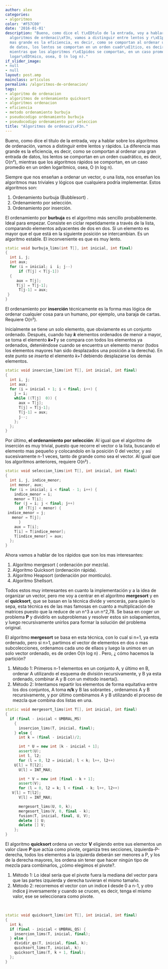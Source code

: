 ```yaml
---
author: alex
categories:
- algoritmos
color: '#F57C00'
date: '2016-01-01'
description: "Bueno, como dice el t\xEDtulo de la entrada, voy a hablar sobre los
  algoritmos de ordenaci\xF3n, vamos a distinguir entre lentos y r\xE1pidos. La diferencia
  mas grande es la eficiencia, es decir, como se comportan al ordenar una gran entrada
  de datos, los lentos se comportan en un orden cuadr\xE1tico, es decir, O(n\xB2),
  mientras que los algoritmos r\xE1pidos se comportan, en un caso promedio en un orden
  logar\xEDtmico, osea, O (n log n)."
if_slider_image:
- null
- null
layout: post.amp
mainclass: articulos
permalink: /algoritmos-de-ordenacion/
tags:
- algoritmo de ordenacion
- algoritmos de ordenamiento quicksort
- algoritmos ordenacion
- eficiencia
- metodo ordenamiento burbuja
- pseudocodigo ordenamiento burbuja
- pseudocodigo ordenamiento por seleccion
title: "Algoritmos de ordenaci\xF3n."
---
```


Bueno, como dice el título de la entrada, voy a hablar sobre los algoritmos de ordenación, vamos a distinguir entre lentos y rápidos. La diferencia mas grande es la eficiencia, es decir, como se comportan al ordenar una gran entrada de datos, los lentos se comportan en un orden cuadrático, es decir, O(n²), mientras que los algoritmos rápidos se comportan, en un caso promedio en un orden logarítmico, osea, O (n log n).

Siempre que nos enseñan a ordenar un vector, o una lista, nos enseñan los algoritmos mas triviales y lógicos que cualquiera podría implementar. Estos algoritmos son:

  1. Ordenamiento burbuja (Bubblesort) .
  2. Ordenamiento por selección.
  3. Ordenamiento por inserción.

El ordenamiento por **burbuja** es el algoritmo más sencillo probablemente. Ideal para empezar. Consiste en ciclar repetidamente a través de la lista, comparando elementos adyacentes de dos en dos. Si un elemento es mayor que el que está en la siguiente posición se intercambian. Es un algoritmo estable. El inconveniente es que es muy lento.
<!--more--><!--ad-->

```cpp
static void burbuja_lims(int T[], int inicial, int final)
{
  int i, j;
  int aux;
  for (i = inicial; i  i; j--)
      if (T[j] < T[j-1])
  {
     aux = T[j];
     T[j] = T[j-1];
      T[j-1] = aux;
 }
}
```

El ordenamiento por **inserción** técnicamente es la forma mas lógica de ordenar cualquier cosa para un humano, por ejemplo, una baraja de cartas. Requiere O(n²).

Inicialmente se tiene un solo elemento, que obviamente es un conjunto ordenado. Después, cuando hay <em><strong>k</strong> </em>elementos ordenados de menor a mayor, se toma el elemento <strong><em>k+1</em></strong> y se compara con todos los elementos ya ordenados, deteniéndose cuando se encuentra un elemento menor (todos los elementos mayores han sido desplazados una posición a la derecha). En este punto se <em>inserta</em> el elemento <em>k+1</em> debiendo desplazarse los demás elementos.

```cpp
static void insercion_lims(int T[], int inicial, int final)
{
  int i, j;
  int aux;
  for (i = inicial + 1; i < final; i++) {
    j = i;
    while ((T[j]  0)) {
      aux = T[j];
      T[j] = T[j-1];
      T[j-1] = aux;
      j--;
    };
  };
}
```
Por último,<strong> el ordenamiento por selección</strong>: Al igual que el algoritmo de inserción es muy trivial, puesto que recorre el vector o la lista, buscando el elemento mas pequeño y colocandolo en la posición 0 del vector, y así sucesivamente n-1 veces, tanto de grande como sea el vector. Al igual que los algoritmos anteriores, requiere O(n²) .


```cpp
static void seleccion_lims(int T[], int inicial, int final)
{
  int i, j, indice_menor;
  int menor, aux;
  for (i = inicial; i < final - 1; i++) {
    indice_menor = i;
    menor = T[i];
    for (j = i; j < final; j++)
      if (T[j] < menor) {
 indice_menor = j;
   menor = T[j];
      }
    aux = T[i];
    T[i] = T[indice_menor];
    T[indice_menor] = aux;
  };
}
```

Ahora vamos a hablar de los rápidos que son los mas interesantes:

<ol>
<li>
      Algoritmo mergesort ( ordenación por mezcla).
    </li>
<li>
      Algoritmo Quicksort (ordenación rápida).
    </li>
<li>
      Algoritmo Heapsort (ordenación por montículo).
    </li>
<li>
      Algoritmo Shellsort.
    </li>
</ol>
<p>
    Todos estos muy interesantes en cuanto la implementación y a la idea de organizar un vector, pero me voy a centrar en el algoritmo <strong>mergesort</strong> y en el <strong>quicksort</strong>, que se basan en la técnica divide y vencerás, para quien lo sepa, esta técnica es de las mas famosas en cuanto a multiplicación de matrices puesto que la reduce de un n^3 a un n^2,78. Se basa en coger un problema <strong>P</strong> y dividirlo en subproblemas y resolver estos sin solapamientos, y luego recursivamente unirlos para formar la solución del problema original.
  </p>
<p>
    El algoritmo<strong> mergesort</strong> se basa en esta técnica, con lo cual si n=1, ya esta ordenado, pero si n>1, partimos el vector de elementos en dos o mas subcolecciones, ordenamos cada uno de ellaos y luego la unimos en un solo vector ordenado, es de orden O(n log n) . Pero, ¿ cómo hacemos la partición?
  </p>
<ol>
<li>
      Método 1: Primeros n-1 elementos en un conjunto A, y último en B, ordenar A utilizando el esquema de división recursivamente, y B ya esta ordenado, combinar A y B con un método inserta().
    </li>
<li>
      Método 2: Intentamos repartir los elementos de forma equitativa entre los dos conjuntos, A toma <strong>n/k </strong>y B las sobrantes , ordenamos A y B recursivamente, y por último combinamos A y B utilizando el proceso de mezcla que combina dos listas en una.
    </li>
</ol>

```cpp
static void mergesort_lims(int T[], int inicial, int final)
{
  if (final - inicial < UMBRAL_MS)
    {
      insercion_lims(T, inicial, final);
    } else {
      int k = (final - inicial)/2;

      int * U = new int [k - inicial + 1];
      assert(U);
      int l, l2;
      for (l = 0, l2 = inicial; l < k; l++, l2++)
    U[l] = T[l2];
      U[l] = INT_MAX;

      int * V = new int [final - k + 1];
      assert(V);
      for (l = 0, l2 = k; l < final - k; l++, l2++)
   V[l] = T[l2];
      V[l] = INT_MAX;

      mergesort_lims(U, 0, k);
      mergesort_lims(V, 0, final - k);
      fusion(T, inicial, final, U, V);
      delete [] U;
      delete [] V;
    };
}

```

  <p>
    El algoritmo <strong>quicksort </strong>ordena un vector <strong>V</strong> eligiendo entre sus elementos un valor clave <strong>P </strong>que actúa como pivote, organiza tres secciones, izquierda-P-derecha, todos los elementos a la izquierda deberán ser menores a P, y los de la derecha mayores, los ordena sin tener que hacer ningún tipo de mezcla para combinarlos, ¿cómo elegimos el pivote?.
  </p>
<ol>
<li>
      Método 1: Lo ideal sería que el pivote fuera la mediana del vector para que las partes izquierda y derecha tuvieran el mismo tamaño.
    </li>
<li>
      Método 2: recorremos el vector con un indice <strong>i</strong> desde 0 a n-1, y otro indice <strong>j</strong> inversamente y cuando se crucen, es decir, tenga el mismo valor, ese se seleccionara como pivote.
    </li>
</ol>
<p>
    &nbsp;
  </p>

```cpp
static void quicksort_lims(int T[], int inicial, int final)
{
  int k;
  if (final - inicial < UMBRAL_QS) {
    insercion_lims(T, inicial, final);
  } else {
    dividir_qs(T, inicial, final, k);
    quicksort_lims(T, inicial, k);
    quicksort_lims(T, k + 1, final);
  };
}
```